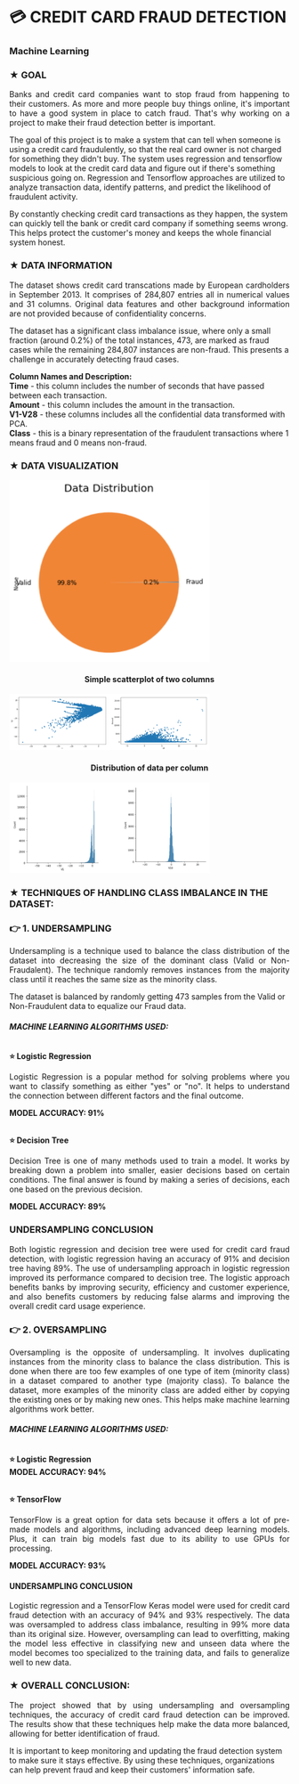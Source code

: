 # 💳 CREDIT CARD FRAUD DETECTION
### Machine Learning

### ★ GOAL

<p style='text-align: justify;'>Banks and credit card companies want to stop fraud from happening to their customers. As more and more people buy things online, it's important to have a good system in place to catch fraud. That's why working on a project to make their fraud detection better is important. 

The goal of this project is to make a system that can tell when someone is using a credit card fraudulently, so that the real card owner is not charged for something they didn't buy. The system uses regression and tensorflow models to look at the credit card data and figure out if there's something suspicious going on. Regression and Tensorflow approaches are utilized to analyze transaction data, identify patterns, and predict the likelihood of fraudulent activity.

By constantly checking credit card transactions as they happen, the system can quickly tell the bank or credit card company if something seems wrong. This helps protect the customer's money and keeps the whole financial system honest.</p>


### ★ DATA INFORMATION

<p style='text-align: justify;'>The dataset shows credit card transcations made by European cardholders in September 2013. It comprises of 284,807 entries all in numerical values and 31 columns. Original data features and other background information are not provided because of confidentiality concerns. 

The dataset has a significant class imbalance issue, where only a small fraction (around 0.2%) of the total instances, 473, are marked as fraud cases while the remaining 284,807 instances are non-fraud. This presents a challenge in accurately detecting fraud cases.</p>
 
**Column Names and Description:**
<br>**Time** - this column includes the number of seconds that have passed between each transaction.
<br>**Amount** - this column includes the amount in the transaction.
<br>**V1-V28** - these columns includes all the confidential data transformed with PCA.
<br>**Class** - this is a binary representation of the fraudulent transactions where 1 means fraud and 0 means non-fraud.


### ★ DATA VISUALIZATION

<img src="./src/data.png" style="max-width: 360px"/>

<h4 align="center">Simple scatterplot of two columns</h4> 
<img src="./src/8.png" style="max-width: 360px"/>

<h4 align="center">Distribution of data per column</h4> 
<img src="./src/7.png" style="max-width: 360px"/>

### ★ TECHNIQUES OF HANDLING CLASS IMBALANCE IN THE DATASET:

### 👉 1. UNDERSAMPLING

<p style='text-align: justify;'>Undersampling is a technique used to balance the class distribution of the dataset into decreasing the size of the dominant class (Valid or Non-Fraudalent). The technique randomly removes instances from the majority class until it reaches the same size as the minority class.</p>

The dataset is balanced by randomly getting 473 samples from the Valid or Non-Fraudulent data to equalize our Fraud data.

#### *MACHINE LEARNING ALGORITHMS USED:*
<br> **⭐ Logistic Regression** 

<p style='text-align: justify;'>Logistic Regression is a popular method for solving problems where you want to classify something as either "yes" or "no". It helps to understand the connection between different factors and the final outcome.</p>

**MODEL ACCURACY: 91%**


<br> **⭐ Decision Tree** 

<p style='text-align: justify;'>Decision Tree is one of many methods used to train a model. It works by breaking down a problem into smaller, easier decisions based on certain conditions. The final answer is found by making a series of decisions, each one based on the previous decision.</p>

**MODEL ACCURACY: 89%** 

### UNDERSAMPLING CONCLUSION

<p style='text-align: justify;'>Both logistic regression and decision tree were used for credit card fraud detection, with logistic regression having an accuracy of 91% and decision tree having 89%. The use of undersampling approach in logistic regression improved its performance compared to decision tree. The logistic approach benefits banks by improving security, efficiency and customer experience, and also benefits customers by reducing false alarms and improving the overall credit card usage experience.</p>


### 👉 2. OVERSAMPLING

<p style='text-align: justify;'>Oversampling is the opposite of undersampling. It involves duplicating instances from the minority class to balance the class distribution. This is done when there are too few examples of one type of item (minority class) in a dataset compared to another type (majority class). To balance the dataset, more examples of the minority class are added either by copying the existing ones or by making new ones. This helps make machine learning algorithms work better.</p>

#### *MACHINE LEARNING ALGORITHMS USED:*
<br> **⭐ Logistic Regression** 
<br> **MODEL ACCURACY: 94%** 

<br> **⭐ TensorFlow** 

<p style='text-align: justify;'>TensorFlow is a great option for data sets because it offers a lot of pre-made models and algorithms, including advanced deep learning models. Plus, it can train big models fast due to its ability to use GPUs for processing.</p>

**MODEL ACCURACY: 93%** 

#### UNDERSAMPLING CONCLUSION
<p style='text-align: justify;'>Logistic regression and a TensorFlow Keras model were used for credit card fraud detection with an accuracy of 94% and 93% respectively. The data was oversampled to address class imbalance, resulting in 99% more data than its original size. However, oversampling can lead to overfitting, making the model less effective in classifying new and unseen data where the model becomes too specialized to the training data, and fails to generalize well to new data.</p>


### ★ OVERALL CONCLUSION: 
<p style='text-align: justify;'>The project showed that by using undersampling and oversampling techniques, the accuracy of credit card fraud detection can be improved. The results show that these techniques help make the data more balanced, allowing for better identification of fraud.

It is important to keep monitoring and updating the fraud detection system to make sure it stays effective. By using these techniques, organizations can help prevent fraud and keep their customers' information safe.</p>

